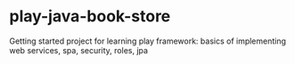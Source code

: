 play-java-book-store
====================

Getting started project for learning play framework: basics of implementing web services, spa, security, roles, jpa
